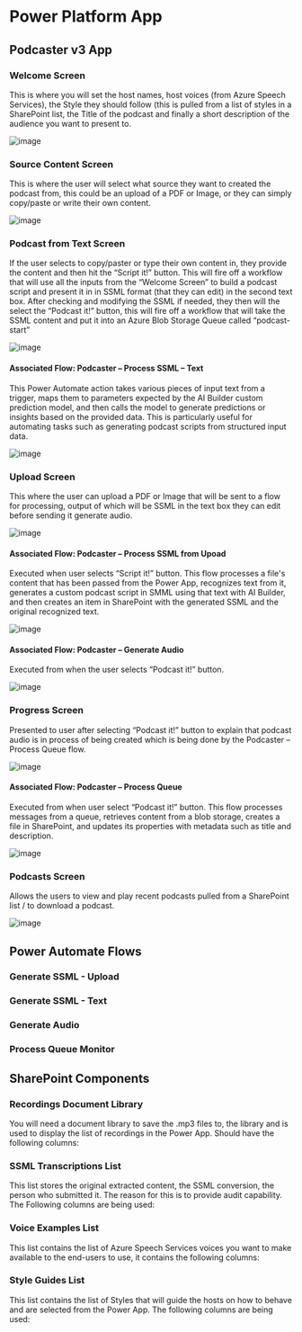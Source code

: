 # Power Platform App
## Podcaster v3 App
### Welcome Screen
This is where you will set the host names, host voices (from Azure Speech Services), the Style they should follow (this is pulled from a list of styles in a SharePoint list, the Title of the podcast and finally a short description of the audience you want to present to.

![image](https://github.com/user-attachments/assets/6f042b84-6f1f-489b-8d2b-0110852407b1)

 
### Source Content Screen
This is where the user will select what source they want to created the podcast from, this could be an upload of a PDF or Image, or they can simply copy/paste or write their own content.

![image](https://github.com/user-attachments/assets/0313b71d-60c7-4277-889f-7e5aa1064752)

 
### Podcast from Text Screen
If the user selects to copy/paster or type their own content in, they provide the content and then hit the “Script it!” button. This will fire off a workflow that will use all the inputs from the “Welcome Screen” to build a podcast script and present it in in SSML format (that they can edit) in the second text box.
After checking and modifying the SSML if needed, they then will the select the “Podcast it!” button, this will fire off a workflow that will take the SSML content and put it into an Azure Blob Storage Queue called “podcast-start”

![image](https://github.com/user-attachments/assets/63bce59f-2fe7-419c-b2d8-a523ba0b9f9b)

 
#### Associated Flow: Podcaster – Process SSML – Text
This Power Automate action takes various pieces of input text from a trigger, maps them to parameters expected by the AI Builder custom prediction model, and then calls the model to generate predictions or insights based on the provided data. This is particularly useful for automating tasks such as generating podcast scripts from structured input data.

![image](https://github.com/user-attachments/assets/1ac6ff91-31eb-4f9e-bef4-6bba37f832cd)

### Upload Screen
This where the user can upload a PDF or Image that will be sent to a flow for processing, output of which will be SSML in the text box they can edit before sending it generate audio.

![image](https://github.com/user-attachments/assets/e016f652-05aa-4d4b-afa0-3cec689110c5)

 
#### Associated Flow: Podcaster – Process SSML from Upoad
Executed when user selects “Script it!” button. This flow processes a file's content that has been passed from the Power App, recognizes text from it, generates a custom podcast script in SMML using that text with AI Builder, and then creates an item in SharePoint with the generated SSML and the original recognized text.

![image](https://github.com/user-attachments/assets/e2a5715a-01be-4f45-a466-97cc44e43994)

#### Associated Flow: Podcaster – Generate Audio
Executed from when the user selects “Podcast it!” button. 

![image](https://github.com/user-attachments/assets/df53f7d3-2298-49e2-95f5-111aa44d22b4)

### Progress Screen
Presented to user after selecting “Podcast it!” button to explain that podcast audio is in process of being created which is being done by the Podcaster – Process Queue flow.

![image](https://github.com/user-attachments/assets/14916e02-f071-4ad8-a2e3-8aa222130a4e)

#### Associated Flow: Podcaster – Process Queue
Executed from when user select “Podcast it!” button. This flow processes messages from a queue, retrieves content from a blob storage, creates a file in SharePoint, and updates its properties with metadata such as title and description.

![image](https://github.com/user-attachments/assets/6f190aac-a330-4cd9-b433-e37f206084b1)

### Podcasts Screen
Allows the users to view and play recent podcasts pulled from a SharePoint list / to download a podcast.

![image](https://github.com/user-attachments/assets/3b36d252-71bf-4254-99ae-6c201756ce8c)

## Power Automate Flows

### Generate SSML - Upload

### Generate SSML - Text

### Generate Audio

### Process Queue Monitor

## SharePoint Components

### Recordings Document Library 
You will need a document library to save the .mp3 files to, the library and is used to display the list of recordings in the Power App. Should have the following columns:

### SSML Transcriptions List
This list stores the original extracted content, the SSML conversion, the person who submitted it. The reason for this is to provide audit capability. The Following columns are being used:

### Voice Examples List
This list contains the list of Azure Speech Services voices you want to make available to the end-users to use, it contains the following columns:

### Style Guides List
This list contains the list of Styles that will guide the hosts on how to behave and are selected from the Power App. The following columns are being used:

 

